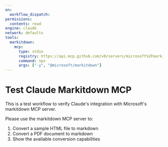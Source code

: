 ```yaml
---
on:
  workflow_dispatch:
permissions:
  contents: read
engine: claude
network: defaults
tools:
  markitdown:
    mcp:
      type: stdio
      registry: https://api.mcp.github.com/v0/servers/microsoft%2Fmarkitdown
      command: npx
      args: ["-y", "@microsoft/markitdown"]
---
```


# Test Claude Markitdown MCP

This is a test workflow to verify Claude's integration with Microsoft's markitdown MCP server.

Please use the markitdown MCP server to:
1. Convert a sample HTML file to markdown
2. Convert a PDF document to markdown
3. Show the available conversion capabilities